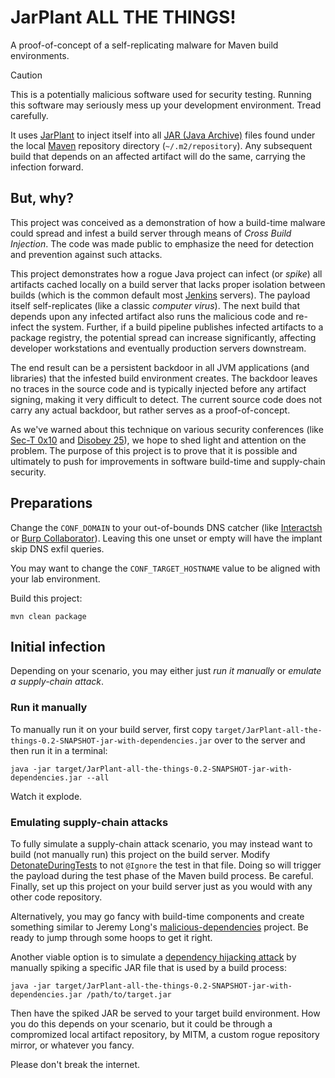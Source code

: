 # JarPlant ALL THE THINGS!

A proof-of-concept of a self-replicating malware for Maven build environments.

> [!CAUTION]
> This is a potentially malicious software used for security testing.
> Running this software may seriously mess up your development environment.
> Tread carefully.

It uses [JarPlant](https://github.com/w1th4d/JarPlant)  to inject itself into all [JAR (Java Archive)](https://en.wikipedia.org/wiki/JAR_(file_format)) 
files found under the local [Maven](https://maven.apache.org/) repository directory (`~/.m2/repository`).
Any subsequent build that depends on an affected artifact will do the same, carrying the infection forward.

## But, why?

This project was conceived as a demonstration of how a build-time malware could spread and infest a build server through
means of _Cross Build Injection_.
The code was made public to emphasize the need for detection and prevention against such attacks.

This project demonstrates how a rogue Java project can infect (or _spike_) all artifacts cached locally on a build 
server that lacks proper isolation between builds (which is the common default most [Jenkins](https://www.jenkins.io/) 
servers).
The payload itself self-replicates (like a classic _computer virus_).
The next build that depends upon any infected artifact also runs the malicious code and re-infect the system. 
Further, if a build pipeline publishes infected artifacts to a package registry, the potential spread can increase 
significantly, affecting developer workstations and eventually production servers downstream.

The end result can be a persistent backdoor in all JVM applications (and libraries) that the infested build environment
creates. The backdoor leaves no traces in the source code and is typically injected before any artifact signing, 
making it very difficult to detect.
The current source code does not carry any actual backdoor, but rather serves as a proof-of-concept.

As we've warned about this technique on various security conferences (like [Sec-T 0x10](https://www.youtube.com/watch?v=Wcz-Gvm-468) 
and [Disobey 25](https://www.youtube.com/watch?v=U5yFcbRRQ78)), we hope to shed light and attention on the problem.
The purpose of this project is to prove that it is possible and ultimately to push for improvements in software 
build-time and supply-chain security.

## Preparations

Change the `CONF_DOMAIN` to your out-of-bounds DNS catcher (like [Interactsh](https://app.interactsh.com/#/) or 
[Burp Collaborator](https://portswigger.net/burp/documentation/collaborator)).
Leaving this one unset or empty will have the implant skip DNS exfil queries.

You may want to change the `CONF_TARGET_HOSTNAME` value to be aligned with your lab environment.

Build this project:
```
mvn clean package
```

## Initial infection

Depending on your scenario, you may either just _run it manually_ or _emulate a supply-chain attack_.

### Run it manually

To manually run it on your build server, first copy `target/JarPlant-all-the-things-0.2-SNAPSHOT-jar-with-dependencies.jar`
over to the server and then run it in a terminal:
```shell
java -jar target/JarPlant-all-the-things-0.2-SNAPSHOT-jar-with-dependencies.jar --all
```

Watch it explode.

### Emulating supply-chain attacks

To fully simulate a supply-chain attack scenario, you may instead want to build (not manually run) this project on 
the build server.
Modify [DetonateDuringTests](src/test/java/org/example/implants/DetonateDuringTests.java) to not `@Ignore` the test in 
that file. Doing so will trigger the payload during the test phase of the Maven build process.
Be careful.
Finally, set up this project on your build server just as you would with any other code repository.

Alternatively, you may go fancy with build-time components and create something similar to Jeremy Long's 
[malicious-dependencies](https://github.com/jeremylong/malicious-dependencies) project.
Be ready to jump through some hoops to get it right.

Another viable option is to simulate a [dependency hijacking attack](https://owasp.org/www-project-top-10-ci-cd-security-risks/CICD-SEC-03-Dependency-Chain-Abuse) 
by manually spiking a specific JAR file that is used by a build process:

```shell
java -jar target/JarPlant-all-the-things-0.2-SNAPSHOT-jar-with-dependencies.jar /path/to/target.jar
```

Then have the spiked JAR be served to your target build environment.
How you do this depends on your scenario, but it could be through a compromized local artifact repository,
by MITM, a custom rogue repository mirror, or whatever you fancy.

Please don't break the internet.

